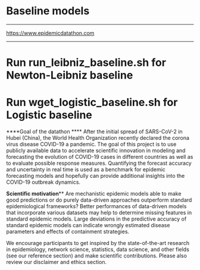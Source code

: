 # Baseline models
************************************
https://www.epidemicdatathon.com
***********************************

# Run run_leibniz_baseline.sh for Newton-Leibniz baseline

# Run wget_logistic_baseline.sh for Logistic baseline
 
 
 
 ****Goal of the datathon ****
After the initial spread of SARS-CoV-2 in Hubei (China), the World Health Organization recently declared the corona virus disease COVID-19 a pandemic. The goal of this project is to use publicly available data to accelerate scientific innovation in modeling and forecasting the evolution of COVID-19 cases in different countries as well as to evaluate possible response measures. Quantifying the forecast accuracy and uncertainty in real time is used as a benchmark for epidemic forecasting models and hopefully can provide additional insights into the COVID-19 outbreak dynamics. 

****Scientific motivation******
Are mechanistic epidemic models able to make good predictions or do purely data-driven approaches outperform standard epidemiological frameworks? Better performances of data-driven models that incorporate various datasets may help to determine missing features in standard epidemic models. Large deviations in the predictive accuracy of standard epidemic models can indicate wrongly estimated disease parameters and effects of containment strategies.
 
We encourage participants to get inspired by the state-of-the-art research in epidemiology, network science, statistics, data science, and other fields (see our reference section) and make scientific contributions. Please also review our disclaimer and ethics section.
